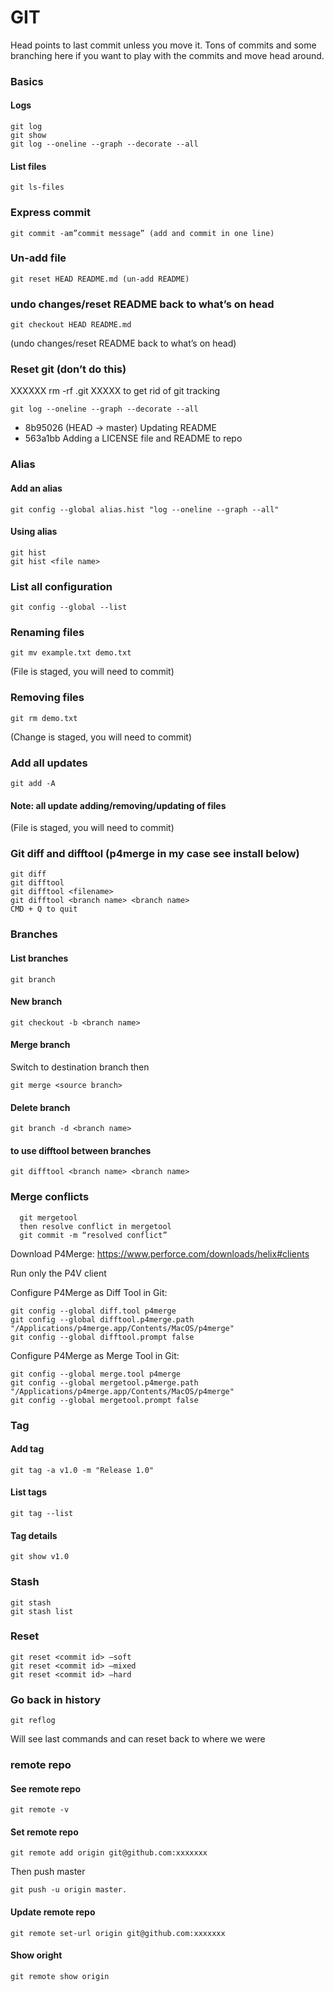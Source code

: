 # GIT

Head points to last commit unless you move it.
Tons of commits and some branching here if you want to play with the commits and move head around.

### Basics

#### Logs
```
git log
git show
git log --oneline --graph --decorate --all
```
#### List files
```
git ls-files
```
### Express commit
```
git commit -am”commit message” (add and commit in one line)
```
### Un-add file
```
git reset HEAD README.md (un-add README)
```
### undo changes/reset README back to what’s on head
```
git checkout HEAD README.md 
```
(undo changes/reset README back to what’s on head)

### Reset git (don’t do this)

XXXXXX rm -rf .git XXXXX to get rid of git tracking
```
git log --oneline --graph --decorate --all
```
- 8b95026 (HEAD -> master) Updating README
- 563a1bb Adding a LICENSE file and README to repo

### Alias

#### Add an alias
```
git config --global alias.hist "log --oneline --graph --all"
```
#### Using alias
```
git hist
git hist <file name>
```
### List all configuration
```
git config --global --list
```
### Renaming files
```
git mv example.txt demo.txt
```
(File is staged, you will need to commit)

### Removing files
```
git rm demo.txt
```
(Change is staged, you will need to commit)

### Add all updates
```
git add -A
```
#### Note: all update adding/removing/updating of files

(File is staged, you will need to commit)

### Git diff and difftool (p4merge in my case see install below)
```
git diff
git difftool
git difftool <filename>
git difftool <branch name> <branch name>
CMD + Q to quit
```
### Branches

#### List branches
```
git branch
```
#### New branch
```
git checkout -b <branch name>
```
#### Merge branch

Switch to destination branch then
```
git merge <source branch>
```
#### Delete branch
```
git branch -d <branch name>
```
#### to use difftool between branches
```
git difftool <branch name> <branch name>
```
### Merge conflicts

```
  git mergetool 
  then resolve conflict in mergetool
  git commit -m “resolved conflict”
```

Download P4Merge: https://www.perforce.com/downloads/helix#clients

Run only the P4V client

Configure P4Merge as Diff Tool in Git:
```
git config --global diff.tool p4merge
git config --global difftool.p4merge.path "/Applications/p4merge.app/Contents/MacOS/p4merge"
git config --global difftool.prompt false
```
Configure P4Merge as Merge Tool in Git:
```
git config --global merge.tool p4merge
git config --global mergetool.p4merge.path "/Applications/p4merge.app/Contents/MacOS/p4merge"
git config --global mergetool.prompt false
```
### Tag

#### Add tag
```
git tag -a v1.0 -m "Release 1.0"
```
#### List tags
```
git tag --list
```
#### Tag details
```
git show v1.0
```
### Stash
```
git stash
git stash list
```
### Reset
```
git reset <commit id> —soft
git reset <commit id> —mixed
git reset <commit id> —hard
```
### Go back in history
```
git reflog
```
Will see last commands and can reset back to where we were
### remote repo

#### See remote repo
```
git remote -v
```
#### Set remote repo
```
git remote add origin git@github.com:xxxxxxx
```
  Then push master
```
git push -u origin master.
```
#### Update remote repo
```
git remote set-url origin git@github.com:xxxxxxx
```
#### Show oright
```
git remote show origin
```
